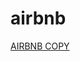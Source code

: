 # airbnb

[AIRBNB COPY]([https://vict0rtesla.github.io/Spotify-clone/](https://airbnb-project-e6dj.onrender.com/listings))
